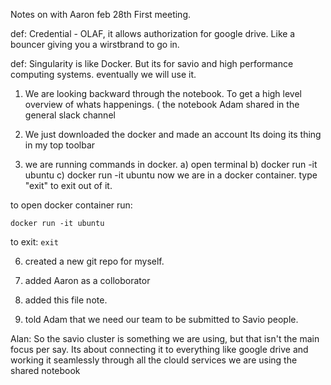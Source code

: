 Notes on with Aaron feb 28th First meeting.


def: Credential - OLAF, it allows authorization for google drive. Like a bouncer giving you a wirstbrand to go in.

def: Singularity is like Docker. But its for savio and high performance computing systems. eventually we will use it. 

1) We are looking backward through the notebook. To get a high level overview of whats happenings. ( the notebook Adam shared in the general slack channel

2) We just downloaded the docker and made an account 
Its doing its thing in my top toolbar 

3) we are running commands in docker. 
  a) open terminal
  b) docker run -it ubuntu
  c) docker run -it ubuntu
now we are in a docker container.
type "exit" to exit out of it. 

to open docker container run:
```
docker run -it ubuntu
```

to exit: `exit`

6) created a new git repo for myself. 
7) added Aaron as a colloborator 

8) added this file note. 
9) told Adam that we need our team to be submitted to Savio people. 

Alan:
  So the savio cluster is something we are using, but that isn't the main focus per say. Its about connecting it to everything like google drive and working it seamlessly through all the clould services we are using the shared notebook 
